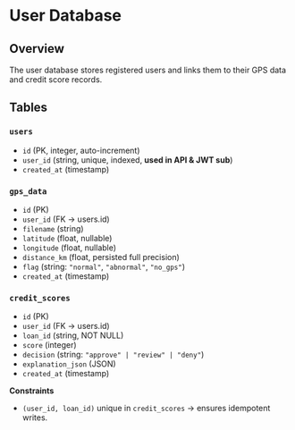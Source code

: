 # User Database

## Overview
The user database stores registered users and links them to their GPS data and credit score records.  

## Tables

### `users`
- `id` (PK, integer, auto-increment)
- `user_id` (string, unique, indexed, **used in API & JWT sub**)
- `created_at` (timestamp)

### `gps_data`
- `id` (PK)
- `user_id` (FK → users.id)
- `filename` (string)
- `latitude` (float, nullable)
- `longitude` (float, nullable)
- `distance_km` (float, persisted full precision)
- `flag` (string: `"normal"`, `"abnormal"`, `"no_gps"`)
- `created_at` (timestamp)

### `credit_scores`
- `id` (PK)
- `user_id` (FK → users.id)
- `loan_id` (string, NOT NULL)
- `score` (integer)
- `decision` (string: `"approve" | "review" | "deny"`)
- `explanation_json` (JSON)
- `created_at` (timestamp)

**Constraints**
- `(user_id, loan_id)` unique in `credit_scores` → ensures idempotent writes.